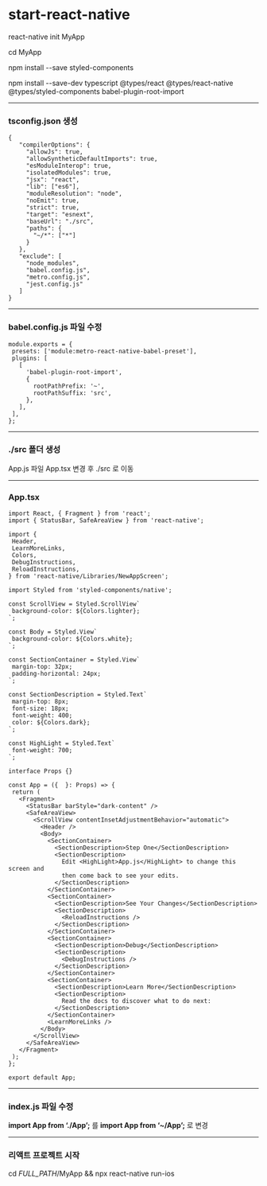 # start-react-native

react-native init MyApp

cd MyApp

npm install --save styled-components

npm install --save-dev typescript @types/react @types/react-native @types/styled-components babel-plugin-root-import


***
### tsconfig.json 생성
~~~
{
   "compilerOptions": {
     "allowJs": true,
     "allowSyntheticDefaultImports": true,
     "esModuleInterop": true,
     "isolatedModules": true,
     "jsx": "react",
     "lib": ["es6"],
     "moduleResolution": "node",
     "noEmit": true,
     "strict": true,
     "target": "esnext",
     "baseUrl": "./src",
     "paths": {
       "~/*": ["*"]
     }
   },
   "exclude": [
     "node_modules",
     "babel.config.js",
     "metro.config.js",
     "jest.config.js"
   ]
}
~~~

***
### babel.config.js 파일 수정
~~~
module.exports = {
 presets: ['module:metro-react-native-babel-preset'],
 plugins: [
   [
     'babel-plugin-root-import',
     {
       rootPathPrefix: '~',
       rootPathSuffix: 'src',
     },
   ],
 ],
};
~~~

***
### ./src 폴더 생성
App.js 파일 App.tsx 변경 후 ./src 로 이동

***
### App.tsx 

~~~
import React, { Fragment } from 'react';
import { StatusBar, SafeAreaView } from 'react-native';
 
import {
 Header,
 LearnMoreLinks,
 Colors,
 DebugInstructions,
 ReloadInstructions,
} from 'react-native/Libraries/NewAppScreen';
 
import Styled from 'styled-components/native';
 
const ScrollView = Styled.ScrollView`
 background-color: ${Colors.lighter};
`;
 
const Body = Styled.View`
 background-color: ${Colors.white};
`;
 
const SectionContainer = Styled.View`
 margin-top: 32px;
 padding-horizontal: 24px;
`;
 
const SectionDescription = Styled.Text`
 margin-top: 8px;
 font-size: 18px;
 font-weight: 400;
 color: ${Colors.dark};
`;
 
const HighLight = Styled.Text`
 font-weight: 700;
`;
 
interface Props {}
 
const App = ({  }: Props) => {
 return (
   <Fragment>
     <StatusBar barStyle="dark-content" />
     <SafeAreaView>
       <ScrollView contentInsetAdjustmentBehavior="automatic">
         <Header />
         <Body>
           <SectionContainer>
             <SectionDescription>Step One</SectionDescription>
             <SectionDescription>
               Edit <HighLight>App.js</HighLight> to change this screen and
               then come back to see your edits.
             </SectionDescription>
           </SectionContainer>
           <SectionContainer>
             <SectionDescription>See Your Changes</SectionDescription>
             <SectionDescription>
               <ReloadInstructions />
             </SectionDescription>
           </SectionContainer>
           <SectionContainer>
             <SectionDescription>Debug</SectionDescription>
             <SectionDescription>
               <DebugInstructions />
             </SectionDescription>
           </SectionContainer>
           <SectionContainer>
             <SectionDescription>Learn More</SectionDescription>
             <SectionDescription>
               Read the docs to discover what to do next:
             </SectionDescription>
           </SectionContainer>
           <LearnMoreLinks />
         </Body>
       </ScrollView>
     </SafeAreaView>
   </Fragment>
 );
};
 
export default App;
~~~

***
### index.js 파일 수정 
**import App from ‘./App’;** 를 **import App from ‘~/App’;** 로 변경

***
### 리액트 프로젝트 시작
cd *FULL_PATH*/MyApp && npx react-native run-ios
